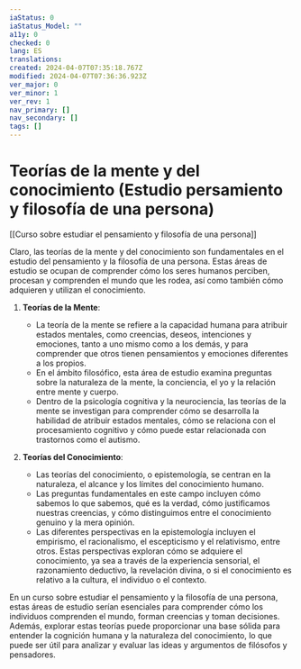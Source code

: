 ```yaml
---
iaStatus: 0
iaStatus_Model: ""
a11y: 0
checked: 0
lang: ES
translations: 
created: 2024-04-07T07:35:18.767Z
modified: 2024-04-07T07:36:36.923Z
ver_major: 0
ver_minor: 1
ver_rev: 1
nav_primary: []
nav_secondary: []
tags: []
---
```

# Teorías de la mente y del conocimiento (Estudio persamiento y filosofía de una persona)

[[Curso sobre estudiar el pensamiento y filosofía de una persona]]

Claro, las teorías de la mente y del conocimiento son fundamentales en el estudio del pensamiento y la filosofía de una persona. Estas áreas de estudio se ocupan de comprender cómo los seres humanos perciben, procesan y comprenden el mundo que les rodea, así como también cómo adquieren y utilizan el conocimiento.

1. **Teorías de la Mente**:
   - La teoría de la mente se refiere a la capacidad humana para atribuir estados mentales, como creencias, deseos, intenciones y emociones, tanto a uno mismo como a los demás, y para comprender que otros tienen pensamientos y emociones diferentes a los propios.
   - En el ámbito filosófico, esta área de estudio examina preguntas sobre la naturaleza de la mente, la conciencia, el yo y la relación entre mente y cuerpo.
   - Dentro de la psicología cognitiva y la neurociencia, las teorías de la mente se investigan para comprender cómo se desarrolla la habilidad de atribuir estados mentales, cómo se relaciona con el procesamiento cognitivo y cómo puede estar relacionada con trastornos como el autismo.

2. **Teorías del Conocimiento**:
   - Las teorías del conocimiento, o epistemología, se centran en la naturaleza, el alcance y los límites del conocimiento humano.
   - Las preguntas fundamentales en este campo incluyen cómo sabemos lo que sabemos, qué es la verdad, cómo justificamos nuestras creencias, y cómo distinguimos entre el conocimiento genuino y la mera opinión.
   - Las diferentes perspectivas en la epistemología incluyen el empirismo, el racionalismo, el escepticismo y el relativismo, entre otros. Estas perspectivas exploran cómo se adquiere el conocimiento, ya sea a través de la experiencia sensorial, el razonamiento deductivo, la revelación divina, o si el conocimiento es relativo a la cultura, el individuo o el contexto.

En un curso sobre estudiar el pensamiento y la filosofía de una persona, estas áreas de estudio serían esenciales para comprender cómo los individuos comprenden el mundo, forman creencias y toman decisiones. Además, explorar estas teorías puede proporcionar una base sólida para entender la cognición humana y la naturaleza del conocimiento, lo que puede ser útil para analizar y evaluar las ideas y argumentos de filósofos y pensadores.
